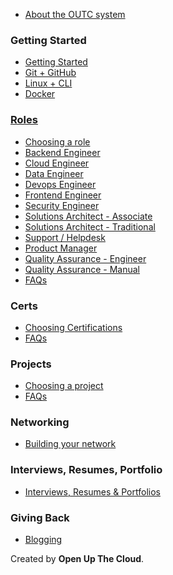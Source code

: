 
* [ About the OUTC system ](README.md)

### Getting Started

- [Getting Started](getting-started/index.md)
- [Git + GitHub](getting-started/git-github.md)
- [Linux + CLI](getting-started/linux-cli.md)
- [Docker](getting-started/docker.md)

### [Roles](roles/index.md)

- [Choosing a role](roles/index.md)
- [Backend Engineer](./roles/backend-engineer.md)                                              
- [Cloud Engineer](./roles/cloud-engineer.md)                                                  
- [Data Engineer](./roles/data-engineer.md)                                                    
- [Devops Engineer](./roles/devops-engineer.md)                                                
- [Frontend Engineer](./roles/frontend-engineer.md)                                            
- [Security Engineer](./roles/security-engineer.md)                                            
- [Solutions Architect - Associate](./roles/solutions-architect-associate.md)           
- [Solutions Architect - Traditional](./roles/solutions-architect-traditional.md) 
- [Support / Helpdesk](./roles/support-helpdesk.md)                                            
- [Product Manager](./roles/product-manager.md)                                                
- [Quality Assurance - Engineer](./roles/quality-assurance-engineer.md)
- [Quality Assurance - Manual](./roles/quality-assurance-manual.md)
- [FAQs](roles/faqs.md)

<!-- ### Skills

- [Choosing Skills](skills/index.md) -->

### Certs

- [Choosing Certifications](certs/index.md)
- [FAQs](certs/faqs.md)

### Projects

- [Choosing a project](projects/index.md)
- [FAQs](projects/faqs.md)

<!-- TODO: Update these pages to bring them back -->

<!-- 
- [Cloud Dev Environment](projects/cloud-dev-environment.md)
- [Cloud Resume Challenge](projects/cloud-resume-challenge.md)
- [Adrian Cantrill Labs](projects/adrian-cantrill-labs.md) 
-->

### Networking

- [Building your network](networking/index.md)

### Interviews, Resumes, Portfolio

- [Interviews, Resumes & Portfolios](interviews-resumes-portfolio/index.md)

<!-- ### Getting Promoted

- [Getting Promoted](getting-promoted/index.md) -->

### Giving Back

<!-- - [Giving Back](giving-back/index.md) -->
- [Blogging](giving-back/blogging.md)


Created by **Open Up The Cloud**. 